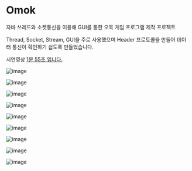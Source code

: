 # Omok
자바 쓰레드와 소켓통신을 이용해 GUI를 통한 오목 게임 프로그램 제작 프로젝트

Thread, Socket, Stream, GUI을 주로 사용했으며 Header 프로토콜을 만들어 데이터 통신이 확인하기 쉽도록 만들었습니다.

시연영상 [1분 55초 입니다.](https://www.youtube.com/watch?v=7EFXMMnH98s)

![image](https://github.com/gd-hi/Omok/assets/148930703/45058f0a-de18-44df-9096-3f336b01affb)

![image](https://github.com/gd-hi/Omok/assets/148930703/632c10e5-75f8-48d4-af0b-a0f2f1582d59)

![image](https://github.com/gd-hi/Omok/assets/148930703/4e1e9c8a-0181-4ba7-b777-3484d3bb0db9)

![image](https://github.com/gd-hi/Omok/assets/148930703/60c501ea-6e00-4375-834c-22c492193117)

![image](https://github.com/gd-hi/Omok/assets/148930703/76032c0b-9178-4270-bde6-ca4e9de96c05)

![image](https://github.com/gd-hi/Omok/assets/148930703/9d3ffdd3-5bd6-4196-b1a7-c9bec09944d8)

![image](https://github.com/gd-hi/Omok/assets/148930703/464ab59f-8057-4c3c-9585-e15c193fdf08)

![image](https://github.com/gd-hi/Omok/assets/148930703/ed3f44e4-e31f-401a-82fc-6522368b8267)

![image](https://github.com/gd-hi/Omok/assets/148930703/31eacd2e-2f4c-4833-aa76-2939a5e50dd0)
